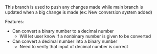 This branch is used to push any changes made while main branch is updated when a big change is made (ex: New conversion system added)

Features:
- Can convert a binary number to a decimal number
  - Will let user know if a nonbinary number is given to be converted
- Can convert a decimal number into a binary number
  - Need to verify that input of decimal number is correct
